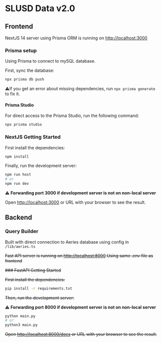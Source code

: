 # SLUSD Data v2.0

## Frontend

NextJS 14 server using Prisma ORM is running on [http://localhost:3000](http://localhost:3000)

### Prisma  setup

Using Prisma to connect to mySQL database.

First, sync the database:

```bash
npx prisma db push

```

:warning:If you get an error about missing dependencies, run `npx prisma generate` to fix it.

#### Prisma Studio

For direct access to the Prisma Studio, run the following command:

```bash
npx prisma studio
```

### NextJS Getting Started

First install the dependencies:

```bash
npm install
```

Finally, run the development server:

```bash
npm run host
# or
npm run dev
```

:warning: **Forwarding port 3000 if development server is not on non-local server**

Open [http://localhost:3000](http://localhost:3000) or URL with your browser to see the result.

## Backend

### Query Builder

Built with direct connection to Aeries database using config in `/lib/aeries.ts`

~~Fast API server is running on [http://localhost:8000](http://localhost:8000)
Using same .env file as frontend~~

~~### FastAPI Getting Started~~

~~First install the dependencies:~~

```bash
pip install -r requirements.txt
```

~~Then, run the development server:~~

:warning: **Forwarding port 8000 if development server is not on non-local server**



```bash
python main.py
# or
python3 main.py
```

~~Open [http://localhost:8000/docs](http://localhost:8000/docs) or URL with your browser to see the result.~~

